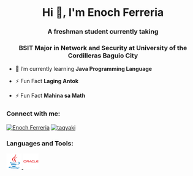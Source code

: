 <h1 align="center">Hi 👋, I'm Enoch Ferreria</h1>
<h3 align="center">A freshman student currently taking</h3>
<h3 align="center">BSIT Major in Network and Security at University of the Cordilleras Baguio City</h3>

- 🌱 I’m currently learning **Java Programming Language**

- ⚡ Fun Fact **Laging Antok**
- ⚡ Fun Fact **Mahina sa Math**

<h3 align="left">Connect with me:</h3>
<p align="left">
<a href="https://fb.com/enoch ferreria" target="blank"><img align="center" src="https://raw.githubusercontent.com/rahuldkjain/github-profile-readme-generator/master/src/images/icons/Social/facebook.svg" alt="Enoch Ferreria" height="30" width="40" /></a>
<a href="https://instagram.com/taqyaki" target="blank"><img align="center" src="https://raw.githubusercontent.com/rahuldkjain/github-profile-readme-generator/master/src/images/icons/Social/instagram.svg" alt="taqyaki" height="30" width="40" /></a>
</p>

<h3 align="left">Languages and Tools:</h3>
<p align="left"> <a href="https://www.java.com" target="_blank" rel="noreferrer"> <img src="https://raw.githubusercontent.com/devicons/devicon/master/icons/java/java-original.svg" alt="java" width="40" height="40"/> </a> <a href="https://www.oracle.com/" target="_blank" rel="noreferrer"> <img src="https://raw.githubusercontent.com/devicons/devicon/master/icons/oracle/oracle-original.svg" alt="oracle" width="40" height="40"/> </a> </p>


<!---
codeni3n0ch/codeni3n0ch is a ✨ special ✨ repository because its `README.md` (this file) appears on your GitHub profile.
You can click the Preview link to take a look at your changes.
--->
